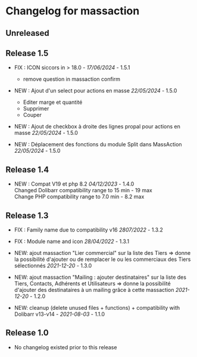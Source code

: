 # Changelog for massaction

## Unreleased

## Release 1.5
- FIX : ICON siccors  in > 18.0  - *17/06/2024* - 1.5.1
  - remove question  in massaction confirm
  
- NEW : Ajout d'un select pour actions en masse *22/05/2024* - 1.5.0
  - Editer marge et quantité
  - Supprimer
  - Couper
- NEW : Ajout de checkbox à droite des lignes propal pour actions en masse *22/05/2024* - 1.5.0
- NEW : Déplacement des fonctions du module Split dans MassAction *22/05/2024* - 1.5.0

## Release 1.4

- NEW : Compat V19 et php 8.2 *04/12/2023* - 1.4.0  
  Changed Dolibarr compatibility range to 15 min - 19 max  
  Change PHP compatibility range to 7.0 min - 8.2 max

## Release 1.3

- FIX : Family name due to compatibility v16 *2807/2022* - 1.3.2
- FIX : Module name and icon  *28/04/2022* - 1.3.1
- NEW: ajout massaction "Lier commercial" sur la liste des Tiers
  => donne la possibilité d'ajouter ou de remplacer le ou les commerciaux des Tiers sélectionnés *2021-12-20* - 1.3.0
- NEW: ajout massaction "Mailing : ajouter destinataires" sur la liste des Tiers, Contacts, Adhérents et Utilisateurs
  => donne la possibilité d'ajouter des destinataires à un mailing grâce à cette massaction *2021-12-20* - 1.2.0

- NEW: cleanup (delete unused files + functions) + compatibility with
  Dolibarr v13-v14 - *2021-08-03* - 1.1.0

## Release 1.0

- No changelog existed prior to this release
